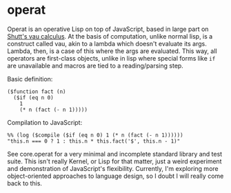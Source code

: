# operat

Operat is an operative Lisp on top of JavaScript, based in large part on [Shutt's vau calculus](https://fexpr.blogspot.com/2011/04/fexpr.html). At the basis of computation, unlike normal lisp, is a construct called vau, akin to a lambda which doesn't evaluate its args. Lambda, then, is a case of this where the args are evaluated. This way, all operators are first-class objects, unlike in lisp where special forms like `if` are unavailable and macros are tied to a reading/parsing step. 

Basic definition:
   
    ($function fact (n)
      ($if (eq n 0)
        1
        (* n (fact (- n 1)))))

Compilation to JavaScript:

    %% (log ($compile ($if (eq n 0) 1 (* n (fact (- n 1))))))
    "this.n === 0 ? 1 : this.n * this.fact('$', this.n - 1)"

See core.operat for a very minimal and incomplete standard library and test suite. This isn't really Kernel, or Lisp for that matter, just a weird experiment and demonstration of JavaScript's flexibility. Currently, I'm exploring more object-oriented approaches to language design, so I doubt I will really come back to this.
